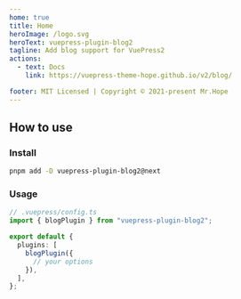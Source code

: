 ```yaml
---
home: true
title: Home
heroImage: /logo.svg
heroText: vuepress-plugin-blog2
tagline: Add blog support for VuePress2
actions:
  - text: Docs
    link: https://vuepress-theme-hope.github.io/v2/blog/

footer: MIT Licensed | Copyright © 2021-present Mr.Hope
---
```


## How to use

### Install

```bash
pnpm add -D vuepress-plugin-blog2@next
```

### Usage

```ts
// .vuepress/config.ts
import { blogPlugin } from "vuepress-plugin-blog2";

export default {
  plugins: [
    blogPlugin({
      // your options
    }),
  ],
};
```
